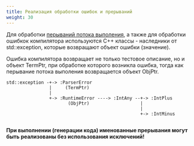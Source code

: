 ```yaml
---
title: Реализация обработки ошибок и прерываний
weight: 30
---
```


Для обработки [перываний потока выполения](/docs/ops/throw/), а также для обработки ошибкок компилятора 
используются С++ классы - наследники от std::exception, которые возвращают объект ошибки (значение).


Ошибка компилятора возвращает не только тестовое описание, но и объект TermPtr, при обработке которого возникла ошибка,
тогда как перывание потока выполения возвращается объект ObjPtr.
```
std::exception -+-> :ParserError
                |     (TermPtr)
                | 
                +-> :RuntimeError ----> :IntAny --+-> :IntPlus
                       (ObjPtr)                   |
                                                  |
                                                  +-> :IntMinus
                
```

**При выполнении (генерации кода) именованные прерывания могут быть реализованы без использования исключений!**

